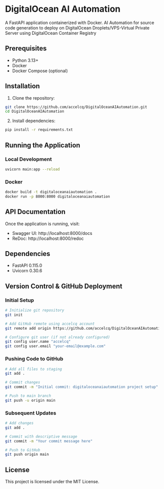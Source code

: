# DigitalOcean AI Automation

A FastAPI application containerized with Docker.
AI Automation for source code generation to deploy on DigitalOcean Droplets/VPS-Virtual Private Server using DigitalOcean Container Registry

## Prerequisites

- Python 3.13+
- Docker
- Docker Compose (optional)

## Installation

1. Clone the repository:
```bash
git clone https://github.com/accelcq/DigitalOceanAIAutomation.git
cd DigitalOceanAIAutomation
```

2. Install dependencies:
```bash
pip install -r requirements.txt
```

## Running the Application

### Local Development
```bash
uvicorn main:app --reload
```

### Docker
```bash
docker build -t digitaloceanaiautomation .
docker run -p 8000:8000 digitaloceanaiautomation
```

## API Documentation

Once the application is running, visit:
- Swagger UI: http://localhost:8000/docs
- ReDoc: http://localhost:8000/redoc

## Dependencies

- FastAPI 0.115.0
- Uvicorn 0.30.6

## Version Control & GitHub Deployment

### Initial Setup
```bash
# Initialize git repository
git init

# Add GitHub remote using accelcq account
git remote add origin https://github.com/accelcq/DigitalOceanAIAutomation.git

# Configure git user (if not already configured)
git config user.name "accelcq"
git config user.email "your-email@example.com"
```

### Pushing Code to GitHub
```bash
# Add all files to staging
git add .

# Commit changes
git commit -m "Initial commit: digitaloceanaiautomation project setup"

# Push to main branch
git push -u origin main
```

### Subsequent Updates
```bash
# Add changes
git add .

# Commit with descriptive message
git commit -m "Your commit message here"

# Push to GitHub
git push origin main
```

## License

This project is licensed under the MIT License.